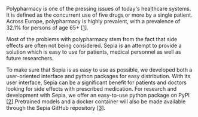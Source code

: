 Polypharmacy is one of the pressing issues of today's healthcare systems. It is defined as the concurrent use of five drugs or more by a single patient. Across Europe, polypharmacy is highly prevalent, with a prevalence of 32.1% for persons of age 65+ [[1]].

Most of the problems with polypharmacy stem from the fact that side effects are often not being considered. Sepia is an attempt to provide a solution which is easy to use for patients, medical personnel as well as future researchers.

To make sure that Sepia is as easy to use as possible, we developed both a user-oriented interface and python packages for easy distribution. With its user interface, Sepia can be a significant benefit for patients and doctors looking for side effects with prescribed medication. For research and development with Sepia, we offer an easy-to-use python package on PyPI [[2]].Pretrained models and a docker container will also be made available through the Sepia GitHub repository [[3]].


[1]: https://doi.org/10.1016/j.archger.2018.06.018

[2]: https://pypi.org/project/sepia-polypharmacy/

[3]: https://github.com/Bioinformatics-Munich-Student-Lab/sepia